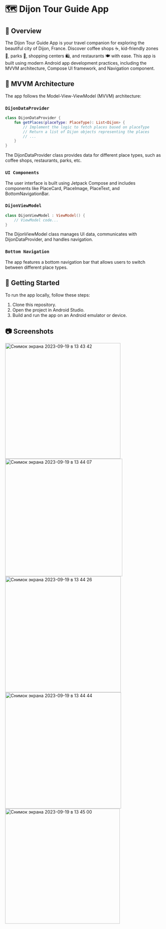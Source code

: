 # 🗺️ Dijon Tour Guide App

## 📖 Overview

The Dijon Tour Guide App is your travel companion for exploring the beautiful city of Dijon, France. Discover coffee shops ☕, kid-friendly zones 🧒, parks 🌳, shopping centers 🛍️, and restaurants 🍽️ with ease. This app is built using modern Android app development practices, including the MVVM architecture, Compose UI framework, and Navigation component.

## 🧱 MVVM Architecture

The app follows the Model-View-ViewModel (MVVM) architecture:

### `DijonDataProvider`

```kotlin
class DijonDataProvider {
    fun getPlaces(placeType: PlaceType): List<Dijon> {
        // Implement the logic to fetch places based on placeType
        // Return a list of Dijon objects representing the places
        // ...
    }
}
```
The DijonDataProvider class provides data for different place types, such as coffee shops, restaurants, parks, etc.

### `UI Components`

The user interface is built using Jetpack Compose and includes components like PlaceCard, PlaceImage, PlaceText, and BottomNavigationBar.

### `DijonViewModel`
```kotlin
class DijonViewModel : ViewModel() {
    // ViewModel code...
}
```
The DijonViewModel class manages UI data, communicates with DijonDataProvider, and handles navigation.

### `Bottom Navigation`
The app features a bottom navigation bar that allows users to switch between different place types.

## 🚀 Getting Started
To run the app locally, follow these steps:

1. Clone this repository.
2. Open the project in Android Studio.
3. Build and run the app on an Android emulator or device.

## 📷 Screenshots
<img width="372" alt="Снимок экрана 2023-09-19 в 13 43 42" src="https://github.com/TheDavich/DijonTourGuide/assets/87846576/ea66f729-4447-47bc-a677-b20461540fd4">

<img width="378" alt="Снимок экрана 2023-09-19 в 13 44 07" src="https://github.com/TheDavich/DijonTourGuide/assets/87846576/68a497ea-95a9-44a8-b839-21fd53079ac8">

<img width="373" alt="Снимок экрана 2023-09-19 в 13 44 26" src="https://github.com/TheDavich/DijonTourGuide/assets/87846576/b54db9fb-b10e-4d86-9fe0-59a1b032e718">

<img width="374" alt="Снимок экрана 2023-09-19 в 13 44 44" src="https://github.com/TheDavich/DijonTourGuide/assets/87846576/76a8f0ef-be69-423b-bf73-c09d651cdf42">

<img width="370" alt="Снимок экрана 2023-09-19 в 13 45 00" src="https://github.com/TheDavich/DijonTourGuide/assets/87846576/e8c90dac-5f01-41c9-a611-80ca40b11f17">
